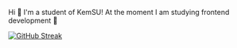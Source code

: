 

<!--
**luisakisa/luisakisa** is a ✨ _special_ ✨ repository because its `README.md` (this file) appears on your GitHub profile.

Here are some ideas to get you started:

- 🔭 I’m currently working on ...
- 🌱 I’m currently learning ...
- 👯 I’m looking to collaborate on ...
- 🤔 I’m looking for help with ...
- 💬 Ask me about ...
- 📫 How to reach me: ...
- 😄 Pronouns: ...
- ⚡ Fun fact: ...
-->
 Hi 👋
 I'm a student of KemSU! 
 At the moment I am studying frontend development
:green_heart: 

[![GitHub Streak](http://github-readme-streak-stats.herokuapp.com?user=luisakisa&theme=chartreuse-dark&hide_border=true&date_format=j%20M%5B%20Y%5D)](https://git.io/streak-stats)
